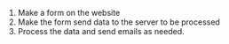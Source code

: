 1. Make a form on the website
2. Make the form send data to the server to be processed
3. Process the data and send emails as needed.  